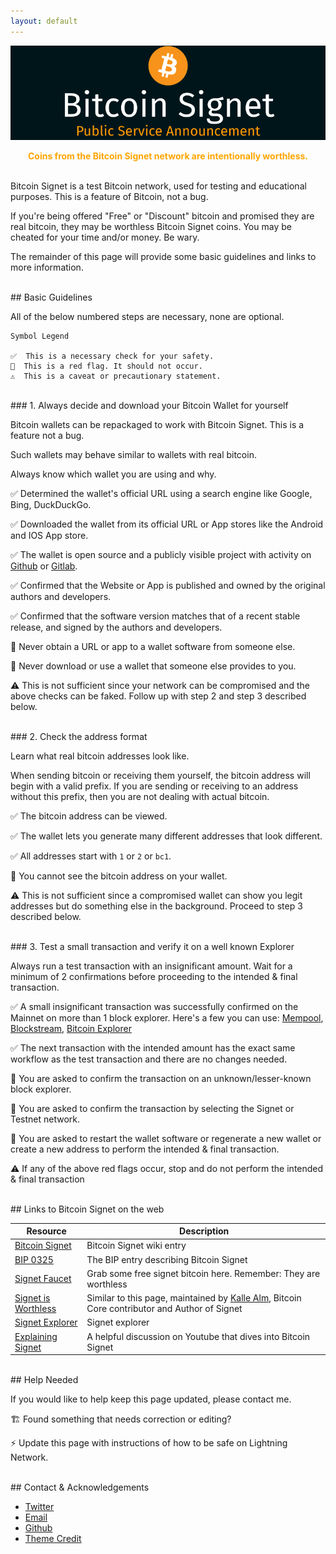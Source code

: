 ```yaml
---
layout: default
---
```


[![bitcoinsignetheader](assets/images/BDG1.png)](https://bitcoinsignet.com/)

<div style="text-align:center"><span style="color:orange"><strong>Coins from the Bitcoin Signet network are intentionally worthless.</strong></span></div>

<br/>

Bitcoin Signet is a test Bitcoin network, used for testing and educational purposes. This is a feature of Bitcoin, not a bug.

If you're being offered "Free" or "Discount" bitcoin and promised they are real bitcoin, they may be worthless Bitcoin Signet coins.
You may be cheated for your time and/or money. Be wary.

The remainder of this page will provide some basic guidelines and links to more information.

<br/>
## Basic Guidelines

All of the below numbered steps are necessary, none are optional.

```
Symbol Legend

✅  This is a necessary check for your safety.
🚩  This is a red flag. It should not occur.
⚠️  This is a caveat or precautionary statement.
```
<br/>
### 1. Always decide and download your Bitcoin Wallet for yourself

Bitcoin wallets can be repackaged to work with Bitcoin Signet. This is a feature not a bug.

Such wallets may behave similar to wallets with real bitcoin.

Always know which wallet you are using and why.

✅ Determined the wallet's official URL using a search engine like Google, Bing, DuckDuckGo.

✅ Downloaded the wallet from its official URL or App stores like the Android and IOS App store.

✅ The wallet is open source and a publicly visible project with activity on [Github](https://github.com) or [Gitlab](https://gitlab.com).

✅ Confirmed that the Website or App is published and owned by the original authors and developers.

✅ Confirmed that the software version matches that of a recent stable release, and signed by the authors and developers.

🚩 Never obtain a URL or app to a wallet software from someone else.

🚩 Never download or use a wallet that someone else provides to you.

⚠️ This is not sufficient since your network can be compromised and the above checks can be faked. Follow up with step 2 and step 3 described below.

<br/>
### 2. Check the address format

Learn what real bitcoin addresses look like.

When sending bitcoin or receiving them yourself, the bitcoin address will begin with a valid prefix. If you are sending or receiving to an address without this prefix, then 
you are not dealing with actual bitcoin.

✅ The bitcoin address can be viewed.

✅ The wallet lets you generate many different addresses that look different.

✅ All addresses start with ```1``` or ```2``` or ```bc1```.

🚩 You cannot see the bitcoin address on your wallet.

⚠️ This is not sufficient since a compromised wallet can show you legit addresses but do something else in the background. Proceed to step 3 described below.

<br/>
### 3. Test a small transaction and verify it on a well known Explorer

Always run a test transaction with an insignificant amount. Wait for a minimum of 2 confirmations before proceeding to the intended & final transaction.

✅ A small insignificant transaction was successfully confirmed on the Mainnet on more than 1 block explorer. Here's a few you can use: 
[Mempool](https://mempool.space/), [Blockstream](https://blockstream.info/), [Bitcoin Explorer](https://blockstream.info/)

✅ The next transaction with the intended amount has the exact same workflow as the test transaction and there are no changes needed.

🚩 You are asked to confirm the transaction on an unknown/lesser-known block explorer.

🚩 You are asked to confirm the transaction by selecting the Signet or Testnet network.

🚩 You are asked to restart the wallet software or regenerate a new wallet or create a new address to perform the intended & final transaction.

⚠️ If any of the above red flags occur, stop and do not perform the intended & final transaction


<br/>
## Links to Bitcoin Signet on the web

| Resource                                                   | Description                                                                                                                                                          | 
|------------------------------------------------------------|----------------------------------------------------------------------------------------------------------------------------------------------------------------------|
| [Bitcoin Signet](https://en.bitcoin.it/wiki/Signet)        | Bitcoin Signet wiki entry                                                                                                                                            |
| [BIP 0325](https://en.bitcoin.it/wiki/BIP_0325)            | The BIP entry describing Bitcoin Signet                                                                                                                              |
| [Signet Faucet](https://signetfaucet.com/)                 | Grab some free signet bitcoin here. Remember: They are worthless                                                                                                     |
| [Signet is Worthless](https://signetfaucet.com/worthless)  | Similar to this page, maintained by [Kalle Alm](https://twitter.com/kallewoof), Bitcoin Core contributor and Author of Signet                                        |
| [Signet Explorer](https://mempool.space/signet)            | Signet explorer                                                                                                                                                      |
| [Explaining Signet](https://youtu.be/lGJaIbpf6bk)          | A helpful discussion on Youtube that dives into Bitcoin Signet                                                                                                       |

<br/>
## Help Needed

If you would like to help keep this page updated, please contact me.

🏗️ Found something that needs correction or editing?

⚡ Update this page with instructions of how to be safe on Lightning Network.

<br/>
## Contact & Acknowledgements

*   [Twitter](https://twitter.com/readysatoshi)
*   [Email](mailto:admin@bitcoinsignet.com)
*   [Github](https://github.com/readysatoshi/bitcoinsignet)  
*   [Theme Credit](https://bitcoiner.guide/)
